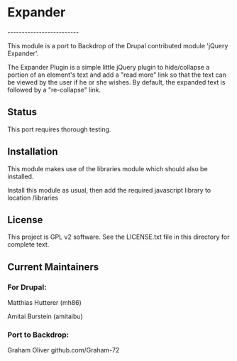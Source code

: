 <h1>Expander</h1>
-------------------------

This module is a port to Backdrop of the Drupal contributed module 'jQuery Expander'. 

The Expander Plugin is a simple little jQuery plugin to hide/collapse a portion 
of an element's text and add a "read more" link so that the text can be viewed 
by the user if he or she wishes. By default, the expanded text is followed by a 
"re-collapse" link.


<h2>Status</h2>

This port requires thorough testing.

<h2>Installation</h2>

This module makes use of the libraries module which should also be installed.

Install this module as usual, then add the required javascript library to location /libraries

<h2>License</h2>

This project is GPL v2 software. See the LICENSE.txt file in this directory for complete text.
    
    
<h2>Current Maintainers</h2>

<h3>For Drupal:</h3>

<p>Matthias Hutterer (mh86)</p>
<p>Amitai Burstein (amitaibu)</p>


<h3>Port to Backdrop:</h3>

Graham Oliver github.com/Graham-72
